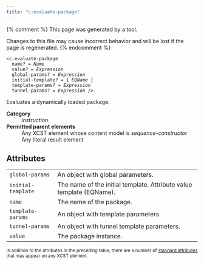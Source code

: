 ```yaml
---
title: "c:evaluate-package"
---
```


{% comment %}
This page was generated by a tool.

Changes to this file may cause incorrect behavior and will be lost if
the page is regenerated.
{% endcomment %}

<div class="ref-element-syntax language-xml highlighter-rouge"><pre class="highlight"><code><span class="nt">&lt;c:evaluate-package</span>
  <span>name</span>? = <i>Name</i>
  <span>value</span>? = <i title="Expression">Expression</i>
  <span>global-params</span>? = <i title="Expression">Expression</i>
  <span>initial-template</span>? = { <i title="An EQName. Unprefixed QNames are in the null namespace.">EQName</i> }
  <span>template-params</span>? = <i title="Expression">Expression</i>
  <span>tunnel-params</span>? = <i title="Expression">Expression</i> /&gt;</code></pre></div>
<p>Evaluates a dynamically loaded package.</p>
<dl>
   <dt><b>Category</b></dt>
   <dd><i>instruction</i></dd>
   <dt><b>Permitted parent elements</b></dt>
   <dd>Any XCST element whose content model is <i>sequence-constructor</i></dd>
   <dd>Any literal result element</dd>
</dl>
<h2>Attributes</h2>
<div class="table-responsive">
   <table class="ref-attribs">
      <tr>
         <td><code>global-params</code></td>
         <td>An object with global parameters.</td>
      </tr>
      <tr>
         <td><code>initial-template</code></td>
         <td>The name of the initial template. Attribute value template (EQName).</td>
      </tr>
      <tr>
         <td><code>name</code></td>
         <td>The name of the package.</td>
      </tr>
      <tr>
         <td><code>template-params</code></td>
         <td>An object with template parameters.</td>
      </tr>
      <tr>
         <td><code>tunnel-params</code></td>
         <td>An object with tunnel template parameters.</td>
      </tr>
      <tr>
         <td><code>value</code></td>
         <td>The package instance.</td>
      </tr>
   </table>
</div>
<p><small>
      In addition to the attributes in the preceding table, there are a number of <a href="../docs/standard-attributes.html">standard attributes</a> that may appear on any XCST element.
      </small></p>